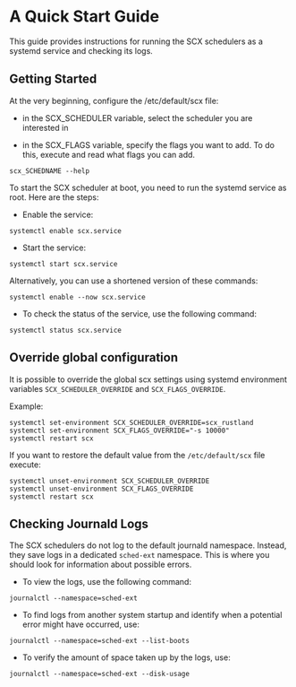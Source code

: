 # A Quick Start Guide

This guide provides instructions for running the SCX schedulers as a systemd service and checking its logs.

## Getting Started

At the very beginning, configure the /etc/default/scx file:

- in the SCX_SCHEDULER variable, select the scheduler you are interested in

- in the SCX_FLAGS variable, specify the flags you want to add. To do this, execute and read what flags you can add.

```
scx_SCHEDNAME --help
```

To start the SCX scheduler at boot, you need to run the systemd service as root. Here are the steps:


- Enable the service:

```
systemctl enable scx.service
```

- Start the service:

```
systemctl start scx.service
```

Alternatively, you can use a shortened version of these commands:

```
systemctl enable --now scx.service
```

- To check the status of the service, use the following command:

```
systemctl status scx.service
```

## Override global configuration

It is possible to override the global scx settings using systemd environment
variables `SCX_SCHEDULER_OVERRIDE` and `SCX_FLAGS_OVERRIDE`.

Example:

```
systemctl set-environment SCX_SCHEDULER_OVERRIDE=scx_rustland
systemctl set-environment SCX_FLAGS_OVERRIDE="-s 10000"
systemctl restart scx
```

If you want to restore the default value from the `/etc/default/scx` file execute:

```
systemctl unset-environment SCX_SCHEDULER_OVERRIDE
systemctl unset-environment SCX_FLAGS_OVERRIDE
systemctl restart scx
```

## Checking Journald Logs

The SCX schedulers do not log to the default journald namespace. Instead, they save logs in a dedicated ```sched-ext``` namespace.
This is where you should look for information about possible errors.

- To view the logs, use the following command:

```
journalctl --namespace=sched-ext
```

- To find logs from another system startup and identify when a potential error might have occurred, use:

```
journalctl --namespace=sched-ext --list-boots
```

- To verify the amount of space taken up by the logs, use:

```
journalctl --namespace=sched-ext --disk-usage
```

